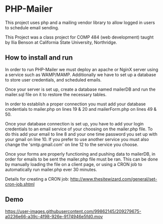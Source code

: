 # PHP-Mailer

This project uses php and a mailing vendor library to allow logged in users to schedule email sending.

This Project was a class project for COMP 484 (web development) taught by Ilia Benson at California State University, Northridge.

## How to install and run

In order to run PHP-Mailer we must deploy an apache or NginX server using a service such as WAMP/MAMP. Additionally we have to set up a database to store user credentials, and scheduled emails.

Once your server is set up, create a database named mailerDB and run the mailer.sql file on it to restore the necessary tables.

In order to establish a proper connection you must add your database credentials to mailer.php on lines 19 & 20 and mailerForm.php on lines 49 & 50.

Once your database connection is set up, you have to add your login credentials to an email service of your choosing on the mailer.php file. To do this add your email to line 8 and your one time password you set up with your gmail on line 10. If you prefer to use another service you must also change the 'smtp.gmail.com' on line 12 to the service you choose.

Once your forms are properly functioning and pushing data to mailerDB, in order for emails to be sent the mailer.php file must be ran. This can be done by manually loading the file on a client page, or using a CRON job to automatically run mailer.php ever 30 minutes.

Details for creating a CRON job: http://www.thesitewizard.com/general/set-cron-job.shtml

## Demo

https://user-images.githubusercontent.com/99862145/209279675-a0236e66-a39c-4f98-926e-9174946e5fd0.mov
